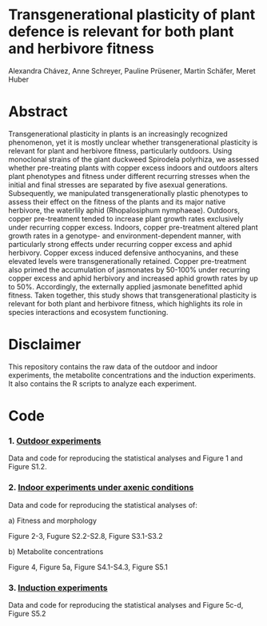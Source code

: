 # Transgenerational plasticity of plant defence is relevant for both plant and herbivore fitness

Alexandra Chávez, Anne Schreyer, Pauline Prüsener, Martin Schäfer, Meret Huber

# Abstract
Transgenerational plasticity in plants is an increasingly recognized phenomenon, yet it is mostly unclear whether transgenerational plasticity is relevant for plant and herbivore fitness, particularly outdoors. Using monoclonal strains of the giant duckweed Spirodela polyrhiza, we assessed whether pre-treating plants with copper excess indoors and outdoors alters plant phenotypes and fitness under different recurring stresses when the initial and final stresses are separated by five asexual generations. Subsequently, we manipulated transgenerationally plastic phenotypes to assess their effect on the fitness of the plants and its major native herbivore, the waterlily aphid (Rhopalosiphum nymphaeae). Outdoors, copper pre-treatment tended to increase plant growth rates exclusively under recurring copper excess. Indoors, copper pre-treatment altered plant growth rates in a genotype- and environment-dependent manner, with particularly strong effects under recurring copper excess and aphid herbivory. Copper excess induced defensive anthocyanins, and these elevated levels were transgenerationally retained. Copper pre-treatment also primed the accumulation of jasmonates by 50-100% under recurring copper excess and aphid herbivory and increased aphid growth rates by up to 50%. Accordingly, the externally applied jasmonate benefitted aphid fitness. Taken together, this study shows that transgenerational plasticity is relevant for both plant and herbivore fitness, which highlights its role in species interactions and ecosystem functioning. 

# Disclaimer
This repository contains the raw data of the outdoor and indoor experiments, the metabolite concentrations and the induction experiments. It also contains the R scripts to analyze each experiment. 

# Code
### 1. [Outdoor experiments](1-Outdoor_experiments/)
Data and code for reproducing the statistical analyses and Figure 1 and Figure S1.2.

### 2. [Indoor experiments under axenic conditions](2-Indoor_experiments/)
Data and code for reproducing the statistical analyses of:

a) Fitness and morphology

   Figure 2-3, Fugure S2.2-S2.8, Figure S3.1-S3.2
	
b) Metabolite concentrations 

   Figure 4, Figure 5a, Figure S4.1-S4.3, Figure S5.1

### 3. [Induction experiments](3-Induction_experiments/)
Data and code for reproducing the statistical analyses and Figure 5c-d, Figure S5.2
